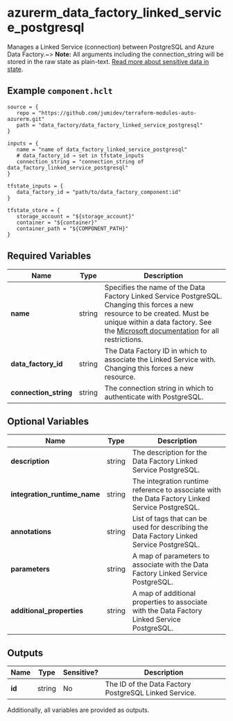 # azurerm_data_factory_linked_service_postgresql

Manages a Linked Service (connection) between PostgreSQL and Azure Data Factory.~> **Note:** All arguments including the connection_string will be stored in the raw state as plain-text. [Read more about sensitive data in state](/docs/state/sensitive-data.html).

## Example `component.hclt`

```hcl
source = {
   repo = "https://github.com/jumidev/terraform-modules-auto-azurerm.git" 
   path = "data_factory/data_factory_linked_service_postgresql" 
}

inputs = {
   name = "name of data_factory_linked_service_postgresql" 
   # data_factory_id → set in tfstate_inputs
   connection_string = "connection_string of data_factory_linked_service_postgresql" 
}

tfstate_inputs = {
   data_factory_id = "path/to/data_factory_component:id" 
}

tfstate_store = {
   storage_account = "${storage_account}" 
   container = "${container}" 
   container_path = "${COMPONENT_PATH}" 
}

```

## Required Variables

| Name | Type |  Description |
| ---- | --------- |  ----------- |
| **name** | string |  Specifies the name of the Data Factory Linked Service PostgreSQL. Changing this forces a new resource to be created. Must be unique within a data factory. See the [Microsoft documentation](https://docs.microsoft.com/azure/data-factory/naming-rules) for all restrictions. | 
| **data_factory_id** | string |  The Data Factory ID in which to associate the Linked Service with. Changing this forces a new resource. | 
| **connection_string** | string |  The connection string in which to authenticate with PostgreSQL. | 

## Optional Variables

| Name | Type |  Description |
| ---- | --------- |  ----------- |
| **description** | string |  The description for the Data Factory Linked Service PostgreSQL. | 
| **integration_runtime_name** | string |  The integration runtime reference to associate with the Data Factory Linked Service PostgreSQL. | 
| **annotations** | string |  List of tags that can be used for describing the Data Factory Linked Service PostgreSQL. | 
| **parameters** | string |  A map of parameters to associate with the Data Factory Linked Service PostgreSQL. | 
| **additional_properties** | string |  A map of additional properties to associate with the Data Factory Linked Service PostgreSQL. | 



## Outputs

| Name | Type | Sensitive? | Description |
| ---- | ---- | --------- | --------- |
| **id** | string | No  | The ID of the Data Factory PostgreSQL Linked Service. | 

Additionally, all variables are provided as outputs.
